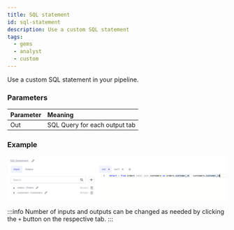 ```yaml
---
title: SQL statement
id: sql-statement
description: Use a custom SQL statement
tags:
  - gems
  - analyst
  - custom
---
```


Use a custom SQL statement in your pipeline.

### Parameters

| Parameter | Meaning                       |
| :-------- | :---------------------------- |
| Out       | SQL Query for each output tab |

### Example

![SQL example 1](./img/sqlstatement_eg_1.png)

:::info
Number of inputs and outputs can be changed as needed by clicking the `+` button on the respective tab.
:::
